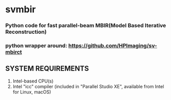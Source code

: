 # svmbir


### Python code for fast parallel-beam MBIR(Model Based Iterative Reconstruction) 
### python wrapper around: https://github.com/HPImaging/sv-mbirct

## SYSTEM REQUIREMENTS

1. Intel-based CPU(s)
2. Intel "icc" compiler (included in "Parallel Studio XE", available from Intel for Linux, macOS)

